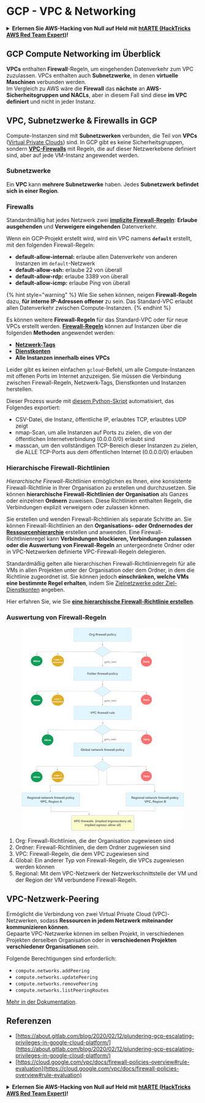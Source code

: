 # GCP - VPC & Networking

<details>

<summary><strong>Erlernen Sie AWS-Hacking von Null auf Held mit</strong> <a href="https://training.hacktricks.xyz/courses/arte"><strong>htARTE (HackTricks AWS Red Team Expert)</strong></a><strong>!</strong></summary>

Andere Möglichkeiten, HackTricks zu unterstützen:

* Wenn Sie Ihr **Unternehmen in HackTricks beworben sehen möchten** oder **HackTricks als PDF herunterladen möchten**, überprüfen Sie die [**ABONNEMENTPLÄNE**](https://github.com/sponsors/carlospolop)!
* Holen Sie sich das [**offizielle PEASS & HackTricks-Merchandise**](https://peass.creator-spring.com)
* Entdecken Sie [**The PEASS Family**](https://opensea.io/collection/the-peass-family), unsere Sammlung exklusiver [**NFTs**](https://opensea.io/collection/the-peass-family)
* **Treten Sie der** 💬 [**Discord-Gruppe**](https://discord.gg/hRep4RUj7f) oder der [**Telegram-Gruppe**](https://t.me/peass) bei oder **folgen** Sie uns auf **Twitter** 🐦 [**@hacktricks\_live**](https://twitter.com/hacktricks\_live)**.**
* **Teilen Sie Ihre Hacking-Tricks, indem Sie PRs an die** [**HackTricks**](https://github.com/carlospolop/hacktricks) und [**HackTricks Cloud**](https://github.com/carlospolop/hacktricks-cloud) GitHub-Repositories einreichen.

</details>

## **GCP Compute Networking im Überblick**

**VPCs** enthalten **Firewall**-Regeln, um eingehenden Datenverkehr zum VPC zuzulassen. VPCs enthalten auch **Subnetzwerke**, in denen **virtuelle Maschinen** verbunden werden.\
Im Vergleich zu AWS wäre die **Firewall** das **nächste** an **AWS-Sicherheitsgruppen und NACLs**, aber in diesem Fall sind diese **im VPC definiert** und nicht in jeder Instanz.

## **VPC, Subnetzwerke & Firewalls in GCP**

Compute-Instanzen sind mit **Subnetzwerken** verbunden, die Teil von **VPCs** ([Virtual Private Clouds](https://cloud.google.com/vpc/docs/vpc)) sind. In GCP gibt es keine Sicherheitsgruppen, sondern [**VPC-Firewalls**](https://cloud.google.com/vpc/docs/firewalls) mit Regeln, die auf dieser Netzwerkebene definiert sind, aber auf jede VM-Instanz angewendet werden.

### Subnetzwerke

Ein **VPC** kann **mehrere Subnetzwerke** haben. Jedes **Subnetzwerk befindet sich in einer Region**.

### Firewalls

Standardmäßig hat jedes Netzwerk zwei [**implizite Firewall-Regeln**](https://cloud.google.com/vpc/docs/firewalls#default\_firewall\_rules): **Erlaube ausgehenden** und **Verweigere eingehenden** Datenverkehr.

Wenn ein GCP-Projekt erstellt wird, wird ein VPC namens **`default`** erstellt, mit den folgenden Firewall-Regeln:

* **default-allow-internal:** erlaube allen Datenverkehr von anderen Instanzen im `default`-Netzwerk
* **default-allow-ssh:** erlaube 22 von überall
* **default-allow-rdp:** erlaube 3389 von überall
* **default-allow-icmp:** erlaube Ping von überall

{% hint style="warning" %}
Wie Sie sehen können, neigen **Firewall-Regeln** dazu, **für interne IP-Adressen** **offener** zu sein. Das Standard-VPC erlaubt allen Datenverkehr zwischen Compute-Instanzen.
{% endhint %}

Es können weitere **Firewall-Regeln** für das Standard-VPC oder für neue VPCs erstellt werden. [**Firewall-Regeln**](https://cloud.google.com/vpc/docs/firewalls) können auf Instanzen über die folgenden **Methoden** angewendet werden:

* [**Netzwerk-Tags**](https://cloud.google.com/vpc/docs/add-remove-network-tags)
* [**Dienstkonten**](https://cloud.google.com/vpc/docs/firewalls#serviceaccounts)
* **Alle Instanzen innerhalb eines VPCs**

Leider gibt es keinen einfachen `gcloud`-Befehl, um alle Compute-Instanzen mit offenen Ports im Internet anzuzeigen. Sie müssen die Verbindung zwischen Firewall-Regeln, Netzwerk-Tags, Dienstkonten und Instanzen herstellen.

Dieser Prozess wurde mit [diesem Python-Skript](https://gitlab.com/gitlab-com/gl-security/gl-redteam/gcp\_firewall\_enum) automatisiert, das Folgendes exportiert:

* CSV-Datei, die Instanz, öffentliche IP, erlaubtes TCP, erlaubtes UDP zeigt
* nmap-Scan, um alle Instanzen auf Ports zu zielen, die von der öffentlichen Internetverbindung (0.0.0.0/0) erlaubt sind
* masscan, um den vollständigen TCP-Bereich dieser Instanzen zu zielen, die ALLE TCP-Ports aus dem öffentlichen Internet (0.0.0.0/0) erlauben

### Hierarchische Firewall-Richtlinien <a href="#hierarchical-firewall-policies" id="hierarchical-firewall-policies"></a>

_Hierarchische Firewall-Richtlinien_ ermöglichen es Ihnen, eine konsistente Firewall-Richtlinie in Ihrer Organisation zu erstellen und durchzusetzen. Sie können **hierarchische Firewall-Richtlinien der Organisation** als Ganzes oder einzelnen **Ordnern** zuweisen. Diese Richtlinien enthalten Regeln, die Verbindungen explizit verweigern oder zulassen können.

Sie erstellen und wenden Firewall-Richtlinien als separate Schritte an. Sie können Firewall-Richtlinien an den **Organisations- oder Ordnernodes der** [**Ressourcenhierarchie**](https://cloud.google.com/resource-manager/docs/cloud-platform-resource-hierarchy) erstellen und anwenden. Eine Firewall-Richtlinienregel kann **Verbindungen blockieren, Verbindungen zulassen oder die Auswertung von Firewall-Regeln** an untergeordnete Ordner oder in VPC-Netzwerken definierte VPC-Firewall-Regeln delegieren.

Standardmäßig gelten alle hierarchischen Firewall-Richtlinienregeln für alle VMs in allen Projekten unter der Organisation oder dem Ordner, in dem die Richtlinie zugeordnet ist. Sie können jedoch **einschränken, welche VMs eine bestimmte Regel erhalten**, indem Sie [Zielnetzwerke oder Ziel-Dienstkonten](https://cloud.google.com/vpc/docs/firewall-policies#targets) angeben.

Hier erfahren Sie, wie Sie [**eine hierarchische Firewall-Richtlinie erstellen**](https://cloud.google.com/vpc/docs/using-firewall-policies#gcloud).

### Auswertung von Firewall-Regeln

<figure><img src="../../../../.gitbook/assets/image (2) (1).png" alt=""><figcaption></figcaption></figure>

1. Org: Firewall-Richtlinien, die der Organisation zugewiesen sind
2. Ordner: Firewall-Richtlinien, die dem Ordner zugewiesen sind
3. VPC: Firewall-Regeln, die dem VPC zugewiesen sind
4. Global: Ein anderer Typ von Firewall-Regeln, die VPCs zugewiesen werden können
5. Regional: Mit dem VPC-Netzwerk der Netzwerkschnittstelle der VM und der Region der VM verbundene Firewall-Regeln.

## VPC-Netzwerk-Peering

Ermöglicht die Verbindung von zwei Virtual Private Cloud (VPC)-Netzwerken, sodass **Ressourcen in jedem Netzwerk miteinander kommunizieren können**.\
Gepaarte VPC-Netzwerke können im selben Projekt, in verschiedenen Projekten derselben Organisation oder in **verschiedenen Projekten verschiedener Organisationen** sein.

Folgende Berechtigungen sind erforderlich:

* `compute.networks.addPeering`
* `compute.networks.updatePeering`
* `compute.networks.removePeering`
* `compute.networks.listPeeringRoutes`

[Mehr in der Dokumentation](https://cloud.google.com/vpc/docs/vpc-peering).

## Referenzen

* [https://about.gitlab.com/blog/2020/02/12/plundering-gcp-escalating-privileges-in-google-cloud-platform/](https://about.gitlab.com/blog/2020/02/12/plundering-gcp-escalating-privileges-in-google-cloud-platform/)
* [https://cloud.google.com/vpc/docs/firewall-policies-overview#rule-evaluation](https://cloud.google.com/vpc/docs/firewall-policies-overview#rule-evaluation)

<details>

<summary><strong>Erlernen Sie AWS-Hacking von Null auf Held mit</strong> <a href="https://training.hacktricks.xyz/courses/arte"><strong>htARTE (HackTricks AWS Red Team Expert)</strong></a><strong>!</strong></summary>

Andere Möglichkeiten, HackTricks zu unterstützen:

* Wenn Sie Ihr **Unternehmen in HackTricks beworben sehen möchten** oder **HackTricks als PDF herunterladen möchten**, überprüfen Sie die [**ABONNEMENTPLÄNE**](https://github.com/sponsors/carlospolop)!
* Holen Sie sich das [**offizielle PEASS & HackTricks-Merchandise**](https://peass.creator-spring.com)
* Entdecken Sie [**The PEASS Family**](https://opensea.io/collection/the-peass-family), unsere Sammlung exklusiver [**NFTs**](https://opensea.io/collection/the-peass-family)
* **Treten Sie der** 💬 [**Discord-Gruppe**](https://discord.gg/hRep4RUj7f) oder der [**Telegram-Gruppe**](https://t.me/peass) bei oder **folgen** Sie uns auf **Twitter** 🐦 [**@hacktricks\_live**](https://twitter.com/hacktricks\_live)**.**
* **Teilen Sie Ihre Hacking-Tricks, indem Sie PRs an die** [**HackTricks**](https://github.com/carlospolop/hacktricks) und [**HackTricks Cloud**](https://github.com/carlospolop/hacktricks-cloud) GitHub-Repositories einreichen.

</details>
